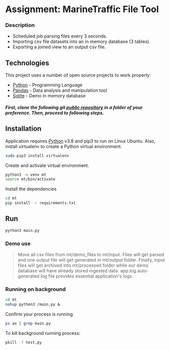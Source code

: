 #  Assignment: MarineTraffic File Tool


### Description

- Scheduled job parsing files every 3 seconds.
- Importing csv file datasets into an in memory database (3 tables).
- Exporting a joined view to an output csv file.

## Technologies

This project uses a number of open source projects to work properly:

- [Python] - Programming Language
- [Pandas] - Data analysis and manipulation tool
- [Sqlite] - Demo in memory database

##### First, clone the following git [public repository][dill] in a folder of your preference. Then, proceed to following steps.

## Installation

Application requires [Python](https://www.python.org/) v3.8 and pip3 to run on Linux Ubuntu. Also, install virtualenv to create a Python virtual environment.
```sh
sudo pip3 install virtualenv
```

Create and activate virtual environment.
```sh
python3 -m venv mt
source mt/bin/activate
```

Install the dependencies

```sh
cd mt
pip install -r requirements.txt
```


## Run

```sh
python3 main.py
```

### Demo use
>Move all csv files from mt/demo_files to mt/input.
Files will get parsed and one output file will get generated in mt/output folder. Finally, input files will get archived into mt/processed folder while our demo database will have already stored ingested data.
>app.log auto-generated log file provides essential application's logs.




### Running on background

```sh
cd mt
nohup python3 /main.py &
```
Confirm your process is running
```sh
ps ax | grep main.py
```
To kill background running process:
```sh
pkill -f test.py
```



   [dill]: https://github.com/giorgostsilivis/mt
   [Sqlite]: <https://www.sqlitetutorial.net>
   [Pandas]: <https://pandas.pydata.org>
   [Python]: <https://www.python.org>
